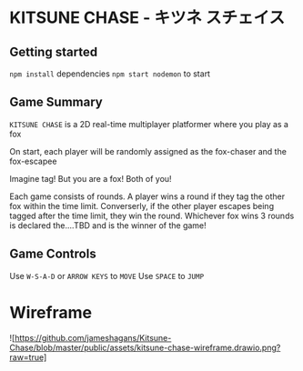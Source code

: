 # KITSUNE CHASE - キツネ スチェイス 
## Getting started
`npm install` dependencies
`npm start nodemon` to start

## Game Summary
`KITSUNE CHASE` is a 2D real-time multiplayer platformer where you play as a fox 

On start, each player will be randomly assigned as the fox-chaser and the fox-escapee

Imagine tag! But you are a fox! Both of you! 

Each game consists of rounds. A player wins a round if they tag the other fox within the time limit.
Converserly, if the other player escapes being tagged after the time limit, they win the round.
Whichever fox wins 3 rounds is declared the....TBD and is the winner of the game! 

## Game Controls

Use `W-S-A-D` or `ARROW KEYS` to `MOVE`
Use `SPACE` to `JUMP` 


# Wireframe 

![https://github.com/jameshagans/Kitsune-Chase/blob/master/public/assets/kitsune-chase-wireframe.drawio.png?raw=true]

